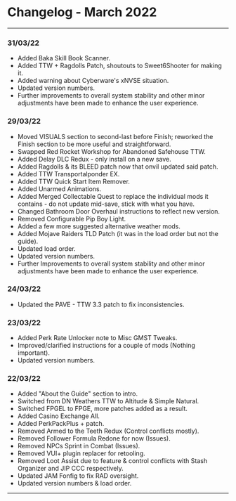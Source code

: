 # Changelog - March 2022

---

### 31/03/22

- Added Baka Skill Book Scanner.
- Added TTW + Ragdolls Patch, shoutouts to Sweet6Shooter for making it.
- Added warning about Cyberware's xNVSE situation.
- Updated version numbers.
- Further improvements to overall system stability and other minor adjustments have been made to enhance the user experience.

<!--truncate-->

### 29/03/22

- Moved VISUALS section to second-last before Finish; reworked the Finish section to be more useful and straightforward.
- Swapped Red Rocket Workshop for Abandoned Safehouse TTW.
- Added Delay DLC Redux - only install on a new save.
- Added Ragdolls & its BLEED patch now that onvil updated said patch.
- Added TTW Transportalponder EX.
- Added TTW Quick Start Item Remover.
- Added Unarmed Animations.
- Added Merged Collectable Quest to replace the individual mods it contains - do not update mid-save, stick with what you have.
- Changed Bathroom Door Overhaul instructions to reflect new version.
- Removed Configurable Pip Boy Light.
- Added a few more suggested alternative weather mods.
- Added Mojave Raiders TLD Patch (it was in the load order but not the guide).
- Updated load order.
- Updated version numbers.
- Further Improvements to overall system stability and other minor adjustments have been made to enhance the user experience.

### 24/03/22

- Updated the PAVE - TTW 3.3 patch to fix inconsistencies.

### 23/03/22

- Added Perk Rate Unlocker note to Misc GMST Tweaks.
- Improved/clarified instructions for a couple of mods (Nothing important).
- Updated version numbers.

### 22/03/22

- Added "About the Guide" section to intro.
- Switched from DN Weathers TTW to Altitude & Simple Natural.
- Switched FPGEL to FPGE, more patches added as a result.
- Added Casino Exchange All.
- Added PerkPackPlus + patch.
- Removed Armed to the Teeth Redux (Control conflicts mostly).
- Removed Follower Formula Redone for now (Issues).
- Removed NPCs Sprint in Combat (Issues).
- Removed VUI+ plugin replacer for retooling.
- Removed Loot Assist due to feature & control conflicts with Stash Organizer and JIP CCC respectively.
- Updated JAM Fonfig to fix RAD oversight.
- Updated version numbers & load order.

---
